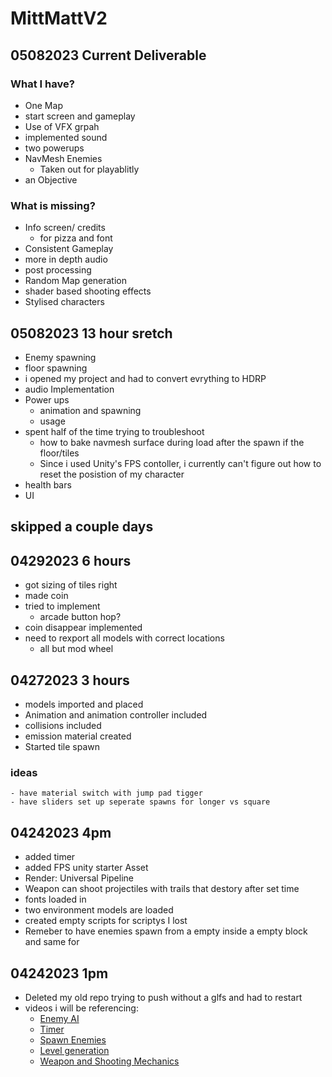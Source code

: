 # MittMattV2
## 05082023 Current Deliverable
### What I have?
- One Map
- start screen and gameplay
- Use of VFX grpah
- implemented sound
- two powerups
- NavMesh Enemies
    - Taken out for playablitly
- an Objective
### What is missing?
- Info screen/ credits
    -  for pizza and font
- Consistent Gameplay
- more in depth audio
- post processing
- Random Map generation
- shader based shooting effects
- Stylised characters
## 05082023 13 hour sretch
- Enemy spawning
- floor spawning
- i opened my project and had to convert evrything to HDRP
- audio Implementation
- Power ups
    - animation and spawning
    - usage
- spent half of the time trying to troubleshoot
    - how to bake navmesh surface during load after the spawn if the floor/tiles
    - Since i used Unity's FPS contoller, i currently can't figure out how to reset the posistion of my character
- health bars
- UI
## skipped a couple days
## 04292023 6 hours
- got sizing of tiles right
- made coin
- tried to implement
    - arcade button hop? 
- coin disappear implemented
- need to rexport all models with correct locations
    - all but mod wheel

## 04272023 3 hours
- models imported and placed
- Animation and animation controller included
- collisions included
- emission material created
- Started tile spawn
### ideas
    - have material switch with jump pad tigger
    - have sliders set up seperate spawns for longer vs square
## 04242023 4pm
- added timer
- added FPS unity starter Asset
- Render: Universal Pipeline
- Weapon can shoot projectiles with trails that destory after set time
- fonts loaded in
- two environment models are loaded
- created empty scripts for scriptys I lost
- Remeber to have enemies spawn from a empty inside a empty block and same for 
## 04242023 1pm
- Deleted my old repo trying to push without a glfs and had to restart
- videos i will be referencing: 
    - [Enemy AI](https://www.youtube.com/watch?v=UjkSFoLxesw)
    - [Timer](https://www.youtube.com/watch?v=o0j7PdU88a4)
    - [Spawn Enemies](https://youtu.be/kJZLFyu6V78)
    - [Level generation](https://youtu.be/hk6cUanSfXQ)
    - [Weapon and Shooting Mechanics](https://www.youtube.com/watch?v=swOfmyJvb98&list=PLtLToKUhgzwm1rZnTeWSRAyx9tl8VbGUE)
